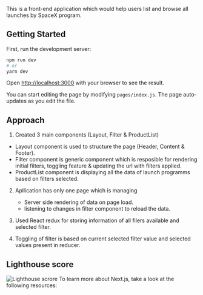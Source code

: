 This is a front-end application which would help users list and browse all launches by SpaceX program.

## Getting Started

First, run the development server:

```bash
npm run dev
# or
yarn dev
```

Open [http://localhost:3000](http://localhost:3000) with your browser to see the result.

You can start editing the page by modifying `pages/index.js`. The page auto-updates as you edit the file.

## Approach
1. Created 3 main components (Layout, Filter & ProductList)
- Layout component is used to structure the page (Header, Content & Footer).
- Filter component is generic component which is resposible for rendering initial filters, toggling feature & updating the url with filters applied.
- ProductList component is displaying all the data of launch programms based on filters selected.

2. Apllication has only one page which is managing
    - Server side rendering of data on page load.
    - listening to changes in filter component to reload the data.

3. Used React redux for storing information of all filers available and selected filter.
4. Toggling of filter is based on current selected filter value and selected values present in reducer. 

## Lighthouse score
![Lighthouse scrore](/C:/Users/smane3/Documents/lighhouse.JPG?raw=true "Lighthouse score")
To learn more about Next.js, take a look at the following resources:

